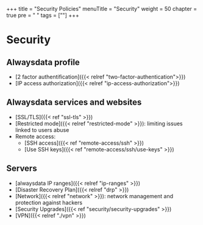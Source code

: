 +++
title = "Security Policies"
menuTitle = "Security"
weight = 50
chapter = true
pre = "<i class='fas fa-fw fa-shield-alt'></i> "
tags = [""]
+++

# Security

## Alwaysdata profile

- [2 factor authentification]({{< relref "two-factor-authentication">}})
- [IP access authorization]({{< relref "ip-access-authorization">}})

## Alwaysdata services and websites

- [SSL/TLS]({{< ref "ssl-tls" >}})
- [Restricted mode]({{< relref "restricted-mode" >}}): limiting issues linked to users abuse
- Remote access:
    - [SSH access]({{< ref "remote-access/ssh" >}})
    - [Use SSH keys]({{< ref "remote-access/ssh/use-keys" >}})

## Servers

- [alwaysdata IP ranges]({{< relref "ip-ranges" >}})
- [Disaster Recovery Plan]({{< relref "drp" >}})
- [Network]({{< relref "network" >}}): network management and protection against hackers
- [Security Upgrades]({{< ref "security/security-upgrades" >}})
- [VPN]({{< relref "./vpn" >}})
